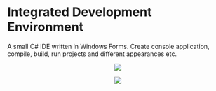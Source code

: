 
<h1 align="left" >Integrated Development Environment </h1>
<p> A small C# IDE written in Windows Forms. Create console application, compile, build, run projects and different appearances etc. </p>

<div align="center">
  
![](https://user-images.githubusercontent.com/47672788/90054405-e1635f00-dcec-11ea-987e-b8d41a9e4e30.PNG)

![](https://user-images.githubusercontent.com/47672788/90054414-e32d2280-dcec-11ea-8331-52014e66903b.PNG)
 
</div>
